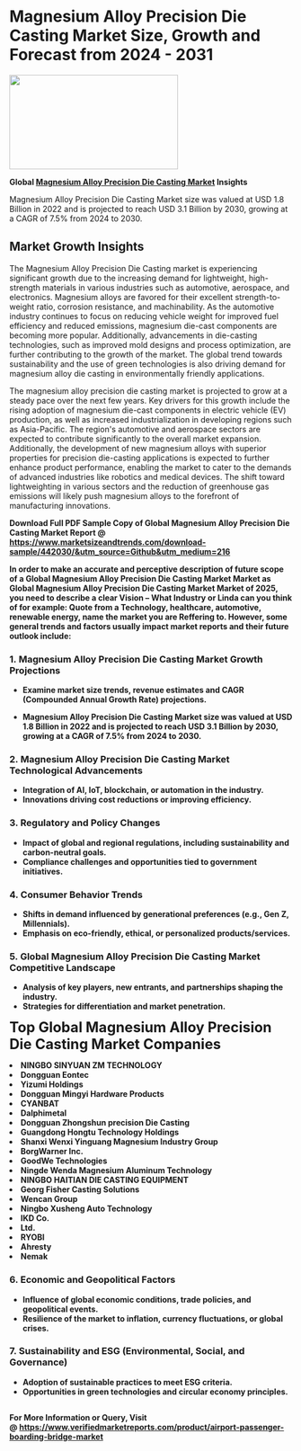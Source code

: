 <H1>Magnesium Alloy Precision Die Casting Market Size, Growth and Forecast from 2024 - 2031</H1><img class="aligncenter size-medium wp-image-584254" src="https://thirdeyenews.in/wp-content/uploads/2024/09/Global-Market-Research-300x168.jpeg" alt="" width="300" height="168" /><p><strong>Global&nbsp;<a href="https://www.marketsizeandtrends.com/download-sample/442030/&amp;utm_source=Github&utm_medium=216">Magnesium Alloy Precision Die Casting Market</a> Insights</strong></p><p>Magnesium Alloy Precision Die Casting Market size was valued at USD 1.8 Billion in 2022 and is projected to reach USD 3.1 Billion by 2030, growing at a CAGR of 7.5% from 2024 to 2030.</p><p><h2>Market Growth Insights</h2> <p>The Magnesium Alloy Precision Die Casting market is experiencing significant growth due to the increasing demand for lightweight, high-strength materials in various industries such as automotive, aerospace, and electronics. Magnesium alloys are favored for their excellent strength-to-weight ratio, corrosion resistance, and machinability. As the automotive industry continues to focus on reducing vehicle weight for improved fuel efficiency and reduced emissions, magnesium die-cast components are becoming more popular. Additionally, advancements in die-casting technologies, such as improved mold designs and process optimization, are further contributing to the growth of the market. The global trend towards sustainability and the use of green technologies is also driving demand for magnesium alloy die casting in environmentally friendly applications.</p> <p><strong></strong></p> <p>The magnesium alloy precision die casting market is projected to grow at a steady pace over the next few years. Key drivers for this growth include the rising adoption of magnesium die-cast components in electric vehicle (EV) production, as well as increased industrialization in developing regions such as Asia-Pacific. The region's automotive and aerospace sectors are expected to contribute significantly to the overall market expansion. Additionally, the development of new magnesium alloys with superior properties for precision die-casting applications is expected to further enhance product performance, enabling the market to cater to the demands of advanced industries like robotics and medical devices. The shift toward lightweighting in various sectors and the reduction of greenhouse gas emissions will likely push magnesium alloys to the forefront of manufacturing innovations.</p> <p><strong></p><p><span class=""><strong>Download Full PDF Sample Copy of Global Magnesium Alloy Precision Die Casting Market Report</strong> @ <a href="https://www.marketsizeandtrends.com/download-sample/442030/&amp;utm_source=Github&utm_medium=216" target="_blank">https://www.marketsizeandtrends.com/download-sample/442030/&amp;utm_source=Github&utm_medium=216</a></span></p><p>In order to make an accurate and perceptive description of future scope of a Global&nbsp;Magnesium Alloy Precision Die Casting Market Market as Global&nbsp;Magnesium Alloy Precision Die Casting Market Market of 2025, you need to describe a clear Vision &ndash; What Industry or Linda can you think of for example: Quote from a Technology, healthcare, automotive, renewable energy, name the market you are Reffering to. However, some general trends and factors usually impact market reports and their future outlook include:</p><h3>1.&nbsp;<strong>Magnesium Alloy Precision Die Casting Market Growth Projections</strong></h3><ul><li>Examine market size trends, revenue estimates and CAGR (Compounded Annual Growth Rate) projections.</li><li><p>Magnesium Alloy Precision Die Casting Market size was valued at USD 1.8 Billion in 2022 and is projected to reach USD 3.1 Billion by 2030, growing at a CAGR of 7.5% from 2024 to 2030.</p></li></ul><h3>2.&nbsp;<strong>Magnesium Alloy Precision Die Casting Market Technological Advancements</strong></h3><ul><li>Integration of AI, IoT, blockchain, or automation in the industry.</li><li>Innovations driving cost reductions or improving efficiency.</li></ul><h3>3.&nbsp;<strong>Regulatory and Policy Changes</strong></h3><ul><li>Impact of global and regional regulations, including sustainability and carbon-neutral goals.</li><li>Compliance challenges and opportunities tied to government initiatives.</li></ul><h3>4.&nbsp;<strong>Consumer Behavior Trends</strong></h3><ul><li>Shifts in demand influenced by generational preferences (e.g., Gen Z, Millennials).</li><li>Emphasis on eco-friendly, ethical, or personalized products/services.</li></ul><h3>5.&nbsp;<strong>Global Magnesium Alloy Precision Die Casting Market Competitive Landscape</strong></h3><ul><li>Analysis of key players, new entrants, and partnerships shaping the industry.</li><li>Strategies for differentiation and market penetration.</li></ul><p data-pm-slice="1 1 []"><span style="color: inherit; font-family: inherit; font-size: 25px;">Top Global Magnesium Alloy Precision Die Casting Market Companies</span></p><div class="" data-test-id=""><p><li>NINGBO SINYUAN ZM TECHNOLOGY</li><li> Dongguan Eontec</li><li> Yizumi Holdings</li><li> Dongguan Mingyi Hardware Products</li><li> CYANBAT</li><li> Dalphimetal</li><li> Dongguan Zhongshun precision Die Casting</li><li> Guangdong Hongtu Technology Holdings</li><li> Shanxi Wenxi Yinguang Magnesium Industry Group</li><li> BorgWarner Inc.</li><li> GoodWe Technologies</li><li> Ningde Wenda Magnesium Aluminum Technology</li><li> NINGBO HAITIAN DIE CASTING EQUIPMENT</li><li> Georg Fisher Casting Solutions</li><li> Wencan Group</li><li> Ningbo Xusheng Auto Technology</li><li> IKD Co.</li><li>Ltd.</li><li> RYOBI</li><li> Ahresty</li><li> Nemak</li></p></div><h3>6.&nbsp;<strong>Economic and Geopolitical Factors</strong></h3><ul><li>Influence of global economic conditions, trade policies, and geopolitical events.</li><li>Resilience of the market to inflation, currency fluctuations, or global crises.</li></ul><h3>7.&nbsp;<strong>Sustainability and ESG (Environmental, Social, and Governance)</strong></h3><ul><li>Adoption of sustainable practices to meet ESG criteria.</li><li>Opportunities in green technologies and circular economy principles.</li></ul><h2><strong style="font-size: 14px;">For More Information or Query, Visit @&nbsp;</strong><a style="background-color: #ffffff; font-size: 14px;" href="https://www.marketsizeandtrends.com/report/magnesium-alloy-precision-die-casting-market/" target="_blank">https://www.verifiedmarketreports.com/product/airport-passenger-boarding-bridge-market</a></h2>

